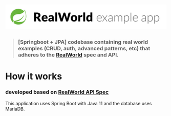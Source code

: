 # ![RealWorld Example App](spring-logo.png)

> ### [Springboot + JPA] codebase containing real world examples (CRUD, auth, advanced patterns, etc) that adheres to the [RealWorld](https://github.com/gothinkster/realworld) spec and API.

# How it works

### developed based on [RealWorld API Spec](./api/README.md)

This application uses Spring Boot with Java 11 and the database uses MariaDB.



